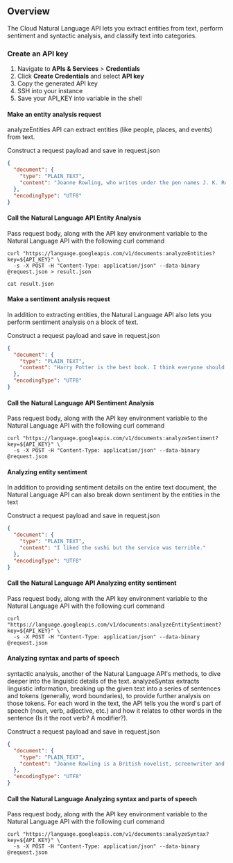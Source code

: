 ## Overview

The Cloud Natural Language API lets you extract entities from text, perform sentiment and syntactic analysis, and classify text into categories.

### Create an API key

1. Navigate to **APIs & Services** > **Credentials**
2. Click **Create Credentials** and select **API key**
3. Copy the generated API key
4. SSH into your instance
5. Save your API_KEY into variable in the shell

#### Make an entity analysis request

analyzeEntities API can extract entities (like people, places, and events) from text.

Construct a request payload and save in request.json

```json
{
  "document": {
    "type": "PLAIN_TEXT",
    "content": "Joanne Rowling, who writes under the pen names J. K. Rowling and Robert Galbraith, is a British novelist and screenwriter who wrote the Harry Potter fantasy series."
  },
  "encodingType": "UTF8"
}
```

#### Call the Natural Language API Entity Analysis

Pass request body, along with the API key environment variable to the Natural Language API with the following curl command

```shell
curl "https://language.googleapis.com/v1/documents:analyzeEntities?key=${API_KEY}" \
  -s -X POST -H "Content-Type: application/json" --data-binary @request.json > result.json

cat result.json
```

#### Make a sentiment analysis request

In addition to extracting entities, the Natural Language API also lets you perform sentiment analysis on a block of text.

Construct a request payload and save in request.json

```json
{
  "document": {
    "type": "PLAIN_TEXT",
    "content": "Harry Potter is the best book. I think everyone should read it."
  },
  "encodingType": "UTF8"
}
```

#### Call the Natural Language API Sentiment Analysis

Pass request body, along with the API key environment variable to the Natural Language API with the following curl command

```shell
curl "https://language.googleapis.com/v1/documents:analyzeSentiment?key=${API_KEY}" \
  -s -X POST -H "Content-Type: application/json" --data-binary @request.json
```

#### Analyzing entity sentiment

In addition to providing sentiment details on the entire text document, the Natural Language API can also break down sentiment by the entities in the text

Construct a request payload and save in request.json

```json
{
  "document": {
    "type": "PLAIN_TEXT",
    "content": "I liked the sushi but the service was terrible."
  },
  "encodingType": "UTF8"
}
```

#### Call the Natural Language API Analyzing entity sentiment

Pass request body, along with the API key environment variable to the Natural Language API with the following curl command

```shell
curl "https://language.googleapis.com/v1/documents:analyzeEntitySentiment?key=${API_KEY}" \
  -s -X POST -H "Content-Type: application/json" --data-binary @request.json
```

#### Analyzing syntax and parts of speech

syntactic analysis, another of the Natural Language API's methods, to dive deeper into the linguistic details of the text. analyzeSyntax extracts linguistic information, breaking up the given text into a series of sentences and tokens (generally, word boundaries), to provide further analysis on those tokens. For each word in the text, the API tells you the word's part of speech (noun, verb, adjective, etc.) and how it relates to other words in the sentence (Is it the root verb? A modifier?).

Construct a request payload and save in request.json

```json
{
  "document": {
    "type": "PLAIN_TEXT",
    "content": "Joanne Rowling is a British novelist, screenwriter and film producer."
  },
  "encodingType": "UTF8"
}
```

#### Call the Natural Language Analyzing syntax and parts of speech

Pass request body, along with the API key environment variable to the Natural Language API with the following curl command

```shell
curl "https://language.googleapis.com/v1/documents:analyzeSyntax?key=${API_KEY}" \
  -s -X POST -H "Content-Type: application/json" --data-binary @request.json
```
